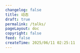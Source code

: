 ```yaml
---
changelog: false
title: 动态
draft: true
permalink: /talks/
pageLayout: doc
copyright: false
feed: false
createTime: 2025/06/11 02:25:11
---
```


<Talks />